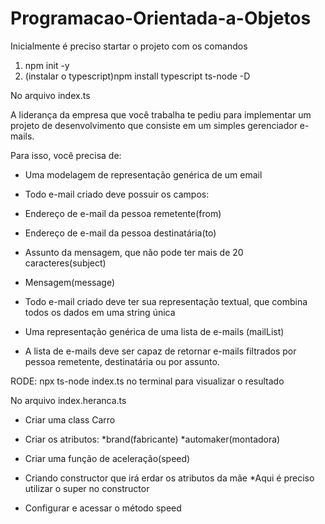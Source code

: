 # Programacao-Orientada-a-Objetos

Inicialmente é preciso startar o projeto com os comandos

1) npm init -y
2) (instalar o typescript)npm install typescript ts-node -D

No arquivo index.ts

A liderança da empresa que você trabalha te pediu para implementar 
um projeto de desenvolvimento que consiste em um simples gerenciador e-mails.

Para isso, você precisa de:

- Uma modelagem de representação genérica de um email

- Todo e-mail criado deve possuir os campos:

- Endereço de e-mail da pessoa remetente(from)

- Endereço de e-mail da pessoa destinatária(to)

- Assunto da mensagem, que não pode ter mais de 20 caracteres(subject)

- Mensagem(message)

- Todo e-mail criado deve ter sua representação textual, que combina todos os dados em uma string única

- Uma representação genérica de uma lista de e-mails (mailList)

- A lista de e-mails deve ser capaz de retornar e-mails filtrados por pessoa remetente, destinatária ou por assunto.


RODE: npx ts-node index.ts no terminal para visualizar o resultado

No arquivo index.heranca.ts

- Criar uma class Carro
- Criar os atributos:
*brand(fabricante)
*automaker(montadora)

- Criar uma função de aceleração(speed)
- Criando constructor que irá erdar os atributos da mãe
*Aqui é preciso utilizar o super no constructor
- Configurar e acessar o método speed